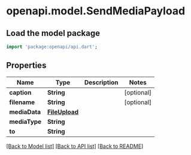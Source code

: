 # openapi.model.SendMediaPayload

## Load the model package
```dart
import 'package:openapi/api.dart';
```

## Properties
Name | Type | Description | Notes
------------ | ------------- | ------------- | -------------
**caption** | **String** |  | [optional] 
**filename** | **String** |  | [optional] 
**mediaData** | [**FileUpload**](FileUpload.md) |  | 
**mediaType** | **String** |  | 
**to** | **String** |  | 

[[Back to Model list]](../README.md#documentation-for-models) [[Back to API list]](../README.md#documentation-for-api-endpoints) [[Back to README]](../README.md)


